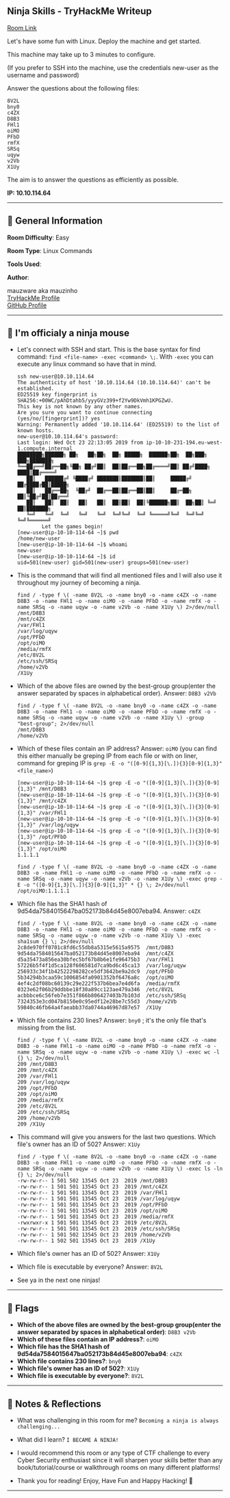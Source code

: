 ## Ninja Skills - TryHackMe Writeup

[Room Link](https://tryhackme.com/room/ninjaskills)

Let's have some fun with Linux. Deploy the machine and get started.

This machine may take up to 3 minutes to configure.

(If you prefer to SSH into the machine, use the credentials new-user as the username and password)

Answer the questions about the following files:

    8V2L
    bny0
    c4ZX
    D8B3
    FHl1
    oiMO
    PFbD
    rmfX
    SRSq
    uqyw
    v2Vb
    X1Uy

The aim is to answer the questions as efficiently as possible.

**IP: 10.10.114.64**

---

## 📌 General Information

**Room Difficulty**: Easy  <br>

**Room Type**: Linux Commands <br>

**Tools Used**: <br>

**Author**: <br>

mauzware aka mauzinho <br>
[TryHackMe Profile](https://tryhackme.com/p/mauzinho) <br>
[GitHub Profile](https://github.com/mauzware)

---

## 🐁 I'm officialy a ninja mouse 

- Let's connect with SSH and start. This is the base syntax for find command: `find <file-name> -exec <command> \;`. With `-exec` you can execute any linux command so have that in mind.

  ```
  ssh new-user@10.10.114.64        
  The authenticity of host '10.10.114.64 (10.10.114.64)' can't be established.
  ED25519 key fingerprint is SHA256:+00WC/pAhDtahb5/yyyGVz399+f2Yw9DkVmh1KPGZwU.
  This key is not known by any other names.
  Are you sure you want to continue connecting (yes/no/[fingerprint])? yes
  Warning: Permanently added '10.10.114.64' (ED25519) to the list of known hosts.
  new-user@10.10.114.64's password: 
  Last login: Wed Oct 23 22:13:05 2019 from ip-10-10-231-194.eu-west-1.compute.internal
  ████████╗██████╗ ██╗   ██╗██╗  ██╗ █████╗  ██████╗██╗  ██╗███╗   ███╗███████╗
  ╚══██╔══╝██╔══██╗╚██╗ ██╔╝██║  ██║██╔══██╗██╔════╝██║ ██╔╝████╗ ████║██╔════╝
     ██║   ██████╔╝ ╚████╔╝ ███████║███████║██║     █████╔╝ ██╔████╔██║█████╗  
     ██║   ██╔══██╗  ╚██╔╝  ██╔══██║██╔══██║██║     ██╔═██╗ ██║╚██╔╝██║██╔══╝  
     ██║   ██║  ██║   ██║   ██║  ██║██║  ██║╚██████╗██║  ██╗██║ ╚═╝ ██║███████╗
     ╚═╝   ╚═╝  ╚═╝   ╚═╝   ╚═╝  ╚═╝╚═╝  ╚═╝ ╚═════╝╚═╝  ╚═╝╚═╝     ╚═╝╚══════╝
          Let the games begin!
  [new-user@ip-10-10-114-64 ~]$ pwd
  /home/new-user
  [new-user@ip-10-10-114-64 ~]$ whoami
  new-user
  [new-user@ip-10-10-114-64 ~]$ id
  uid=501(new-user) gid=501(new-user) groups=501(new-user)
  ```
  
- This is the command that will find all mentioned files and I will also use it throughout my journey of becoming a ninja.

  ```
  find / -type f \( -name 8V2L -o -name bny0 -o -name c4ZX -o -name D8B3 -o -name FHl1 -o -name oiMO -o -name PFbD -o -name rmfX -o -name SRSq -o -name uqyw -o -name v2Vb -o -name X1Uy \) 2>/dev/null
  /mnt/D8B3
  /mnt/c4ZX
  /var/FHl1
  /var/log/uqyw
  /opt/PFbD
  /opt/oiMO
  /media/rmfX
  /etc/8V2L
  /etc/ssh/SRSq
  /home/v2Vb
  /X1Uy
  ```
  
- Which of the above files are owned by the best-group group(enter the answer separated by spaces in alphabetical order). Answer: `D8B3 v2Vb`

  ```
  find / -type f \( -name 8V2L -o -name bny0 -o -name c4ZX -o -name D8B3 -o -name FHl1 -o -name oiMO -o -name PFbD -o -name rmfX -o -name SRSq -o -name uqyw -o -name v2Vb -o -name X1Uy \) -group "best-group"; 2>/dev/null
  /mnt/D8B3
  /home/v2Vb
  ```

- Which of these files contain an IP address? Answer: `oiMO` (you can find this either manually be greping IP from each file or with on liner, command for greping IP is `grep -E -o "([0-9]{1,3}[\.]){3}[0-9]{1,3}" <file_name>`)

  ```
  [new-user@ip-10-10-114-64 ~]$ grep -E -o "([0-9]{1,3}[\.]){3}[0-9]{1,3}" /mnt/D8B3
  [new-user@ip-10-10-114-64 ~]$ grep -E -o "([0-9]{1,3}[\.]){3}[0-9]{1,3}" /mnt/c4ZX 
  [new-user@ip-10-10-114-64 ~]$ grep -E -o "([0-9]{1,3}[\.]){3}[0-9]{1,3}" /var/FHl1 
  [new-user@ip-10-10-114-64 ~]$ grep -E -o "([0-9]{1,3}[\.]){3}[0-9]{1,3}" /var/log/uqyw 
  [new-user@ip-10-10-114-64 ~]$ grep -E -o "([0-9]{1,3}[\.]){3}[0-9]{1,3}" /opt/PFbD 
  [new-user@ip-10-10-114-64 ~]$ grep -E -o "([0-9]{1,3}[\.]){3}[0-9]{1,3}" /opt/oiMO 
  1.1.1.1

  find / -type f \( -name 8V2L -o -name bny0 -o -name c4ZX -o -name D8B3 -o -name FHl1 -o -name oiMO -o -name PFbD -o -name rmfX -o -name SRSq -o -name uqyw -o -name v2Vb -o -name X1Uy \) -exec grep -E -o "([0-9]{1,3}[\.]){3}[0-9]{1,3}" * {} \; 2>/dev/null 
  /opt/oiMO:1.1.1.1
  ```

- Which file has the SHA1 hash of 9d54da7584015647ba052173b84d45e8007eba94. Answer: `c4ZX`

  ```
  find / -type f \( -name 8V2L -o -name bny0 -o -name c4ZX -o -name D8B3 -o -name FHl1 -o -name oiMO -o -name PFbD -o -name rmfX -o -name SRSq -o -name uqyw -o -name v2Vb -o -name X1Uy \) -exec sha1sum {} \; 2>/dev/null 
  2c8de970ff0701c8fd6c55db8a5315e5615a9575  /mnt/D8B3
  9d54da7584015647ba052173b84d45e8007eba94  /mnt/c4ZX
  d5a35473a856ea30bfec5bf67b8b6e1fe96475b3  /var/FHl1
  57226b5f4f1d5ca128f606581d7ca9bd6c45ca13  /var/log/uqyw
  256933c34f1b42522298282ce5df3642be9a2dc9  /opt/PFbD
  5b34294b3caa59c1006854fa0901352bf6476a8c  /opt/oiMO
  4ef4c2df08bc60139c29e222f537b6bea7e4d6fa  /media/rmfX
  0323e62f06b29ddbbe18f30a89cc123ae479a346  /etc/8V2L
  acbbbce6c56feb7e351f866b806427403b7b103d  /etc/ssh/SRSq
  7324353e3cd047b8150e0c95edf12e28be7c55d3  /home/v2Vb
  59840c46fb64a4faeabb37da0744a46967d87e57  /X1Uy
  ```
  
- Which file contains 230 lines? Answer: `bny0` ; it's the only file that's missing from the list.

  ```
  find / -type f \( -name 8V2L -o -name bny0 -o -name c4ZX -o -name D8B3 -o -name FHl1 -o -name oiMO -o -name PFbD -o -name rmfX -o -name SRSq -o -name uqyw -o -name v2Vb -o -name X1Uy \) -exec wc -l {} \; 2>/dev/null 
  209 /mnt/D8B3
  209 /mnt/c4ZX
  209 /var/FHl1
  209 /var/log/uqyw
  209 /opt/PFbD
  209 /opt/oiMO
  209 /media/rmfX
  209 /etc/8V2L
  209 /etc/ssh/SRSq
  209 /home/v2Vb
  209 /X1Uy
  ```

- This command will give you answers for the last two questions. Which file's owner has an ID of 502? Answer: `X1Uy` 

  ```
  find / -type f \( -name 8V2L -o -name bny0 -o -name c4ZX -o -name D8B3 -o -name FHl1 -o -name oiMO -o -name PFbD -o -name rmfX -o -name SRSq -o -name uqyw -o -name v2Vb -o -name X1Uy \) -exec ls -ln {} \; 2>/dev/null 
  -rw-rw-r-- 1 501 502 13545 Oct 23  2019 /mnt/D8B3
  -rw-rw-r-- 1 501 501 13545 Oct 23  2019 /mnt/c4ZX
  -rw-rw-r-- 1 501 501 13545 Oct 23  2019 /var/FHl1
  -rw-rw-r-- 1 501 501 13545 Oct 23  2019 /var/log/uqyw
  -rw-rw-r-- 1 501 501 13545 Oct 23  2019 /opt/PFbD
  -rw-rw-r-- 1 501 501 13545 Oct 23  2019 /opt/oiMO
  -rw-rw-r-- 1 501 501 13545 Oct 23  2019 /media/rmfX
  -rwxrwxr-x 1 501 501 13545 Oct 23  2019 /etc/8V2L
  -rw-rw-r-- 1 501 501 13545 Oct 23  2019 /etc/ssh/SRSq
  -rw-rw-r-- 1 501 502 13545 Oct 23  2019 /home/v2Vb
  -rw-rw-r-- 1 502 501 13545 Oct 23  2019 /X1Uy
  ```

- Which file's owner has an ID of 502? Answer: `X1Uy`
  
- Which file is executable by everyone? Answer: `8V2L`

- See ya in the next one ninjas!

---

## 🏁 Flags

- **Which of the above files are owned by the best-group group(enter the answer separated by spaces in alphabetical order)**: `D8B3 v2Vb`
- **Which of these files contain an IP address?**: `oiMO`
- **Which file has the SHA1 hash of 9d54da7584015647ba052173b84d45e8007eba94**: `c4ZX`
- **Which file contains 230 lines?**: `bny0`
- **Which file's owner has an ID of 502?**: `X1Uy`
- **Which file is executable by everyone?**: `8V2L`

---

## 💬 Notes & Reflections

- What was challenging in this room for me?
  `Becoming a ninja is always challenging...`

- What did I learn?
  `I BECAME A NINJA!`

- I would recommend this room or any type of CTF challenge to every Cyber Security enthusiast since it will sharpen your skills better than any book/tutorial/course or walkthrough rooms on many different platforms!

- Thank you for reading! Enjoy, Have Fun and Happy Hacking! 🤟

---

